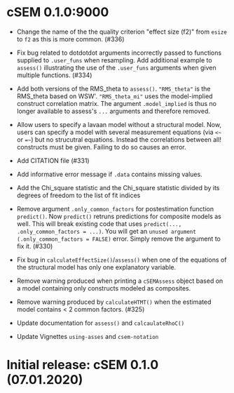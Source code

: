 # cSEM 0.1.0:9000

- Change the name of the the quality criterion "effect size (f2)" from `esize` to `f2` 
  as this is more common. (#336)
  
- Fix bug related to dotdotdot arguments incorrectly passed to functions supplied
  to `.user_funs` when resampling. Add additional example to `assess()` illustrating
  the use of the `.user_funs` arguments when given multiple functions. (#334) 

- Add both versions of the RMS_theta to `assess()`. `"RMS_theta"` is the RMS_theta
  based on WSW'. `"RMS_theta_mi"` uses the model-implied construct correlation matrix.
  The argument `.model_implied` is thus no longer available to assess's `...`
  arguments and therefore removed.
  
- Allow users to specify a lavaan model without a structural model. Now, users
  can specify a model with several measurement equations (via `<~` or `=~`)
  but no strucutral equations. Instead the correlations between all! constructs
  must be given. Failing to do so causes an error.

- Add CITATION file (#331)

- Add informative error message if `.data` contains missing values.

- Add the Chi_square statistic and the Chi_square statistic divided by its
  degrees of freedom to the list of fit indices
  
- Remove argument `.only_common_factors` for postestimation function `predict()`.
  Now `predict()` retruns predictions for composite models as well.
  This will break existing code that uses `predict(..., .only_common_factors = ...)`.
  You will get an `unused argument (.only_common_factors = FALSE)` error. 
  Simply remove the argument to fix it. (#330)

- Fix bug in `calculateEffectSize()`/`assess()` when one of the equations
  of the structural model has only one explanatory variable. 

- Remove warning produced when printing a `cSEMAssess` object based on a
  model containing only constructs modeled as composites.

- Remove warning produced by `calculateHTMT()` when the estimated model contains
  < 2 common factors. (#325)

- Update documentation for `assess()` and `calcaulateRhoC()`

- Update Vignettes `using-asses` and `csem-notation`
  
  
# Initial release: cSEM 0.1.0 (07.01.2020)